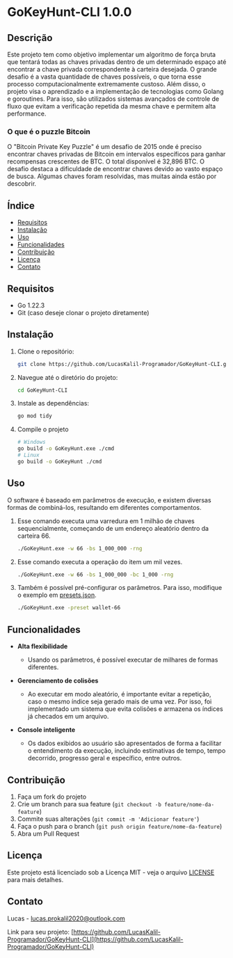 # GoKeyHunt-CLI 1.0.0

## Descrição

Este projeto tem como objetivo implementar um algoritmo de força bruta que tentará todas as chaves privadas dentro de um determinado espaço até encontrar a chave privada correspondente à carteira desejada. O grande desafio é a vasta quantidade de chaves possíveis, o que torna esse processo computacionalmente extremamente custoso. Além disso, o projeto visa o aprendizado e a implementação de tecnologias como Golang e goroutines. Para isso, são utilizados sistemas avançados de controle de fluxo que evitam a verificação repetida da mesma chave e permitem alta performance.

### O que é o puzzle Bitcoin

O "Bitcoin Private Key Puzzle" é um desafio de 2015 onde é preciso encontrar chaves privadas de Bitcoin em intervalos específicos para ganhar recompensas crescentes de BTC. O total disponível é 32,896 BTC. O desafio destaca a dificuldade de encontrar chaves devido ao vasto espaço de busca. Algumas chaves foram resolvidas, mas muitas ainda estão por descobrir.

## Índice

- [Requisitos](#requisitos)
- [Instalação](#instalação)
- [Uso](#uso)
- [Funcionalidades](#funcionalidades)
- [Contribuição](#contribuição)
- [Licença](#licença)
- [Contato](#contato)

## Requisitos

- Go 1.22.3
- Git (caso deseje clonar o projeto diretamente)

## Instalação

1. Clone o repositório:
    ```sh
    git clone https://github.com/LucasKalil-Programador/GoKeyHunt-CLI.git
    ```
2. Navegue até o diretório do projeto:
    ```sh
    cd GoKeyHunt-CLI
    ```
3. Instale as dependências:
    ```sh
    go mod tidy
    ```
4. Compile o projeto
    ```sh
    # Windows
    go build -o GoKeyHunt.exe ./cmd
    # Linux
    go build -o GoKeyHunt ./cmd
    ```

## Uso

O software é baseado em parâmetros de execução, e existem diversas formas de combiná-los, resultando em diferentes comportamentos.

1. Esse comando executa uma varredura em 1 milhão de chaves sequencialmente, começando de um endereço aleatório dentro da carteira 66.
    ```sh
    ./GoKeyHunt.exe -w 66 -bs 1_000_000 -rng
    ```

2. Esse comando executa a operação do item um mil vezes.
    ```sh
    ./GoKeyHunt.exe -w 66 -bs 1_000_000 -bc 1_000 -rng
    ```

3. Também é possível pré-configurar os parâmetros. Para isso, modifique o exemplo em [presets.json](./data/presets.json).
    ```sh
    ./GoKeyHunt.exe -preset wallet-66
    ```

## Funcionalidades

- **Alta flexibilidade**
  - Usando os parâmetros, é possível executar de milhares de formas diferentes.

- **Gerenciamento de colisões**
  - Ao executar em modo aleatório, é importante evitar a repetição, caso o mesmo índice seja gerado mais de uma vez. Por isso, foi implementado um sistema que evita colisões e armazena os índices já checados em um arquivo.

- **Console inteligente**
  - Os dados exibidos ao usuário são apresentados de forma a facilitar o entendimento da execução, incluindo estimativas de tempo, tempo decorrido, progresso geral e específico, entre outros.

## Contribuição

1. Faça um fork do projeto
2. Crie um branch para sua feature (`git checkout -b feature/nome-da-feature`)
3. Commite suas alterações (`git commit -m 'Adicionar feature'`)
4. Faça o push para o branch (`git push origin feature/nome-da-feature`)
5. Abra um Pull Request

## Licença

Este projeto está licenciado sob a Licença MIT - veja o arquivo [LICENSE](./LICENSE) para mais detalhes.

## Contato

Lucas - [lucas.prokalil2020@outlook.com](mailto:lucas.prokalil2020@outlook.com)

Link para seu projeto: [https://github.com/LucasKalil-Programador/GoKeyHunt-CLI](https://github.com/LucasKalil-Programador/GoKeyHunt-CLI)
